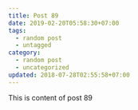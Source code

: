 ```yaml
---
title: Post 89
date: 2019-02-20T05:58:30+07:00
tags:
  - random post
  - untagged
category:
  - random post
  - uncategorized
updated: 2018-07-28T02:55:58+07:00
---
```

This is content of post 89